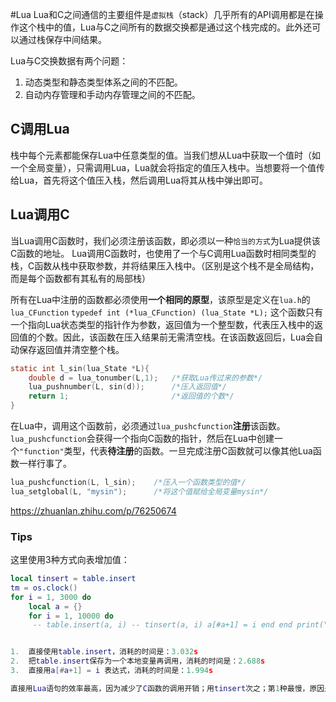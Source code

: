 #Lua 
Lua和C之间通信的主要组件是`虚拟栈`（stack）几乎所有的API调用都是在操作这个栈中的值，Lua与C之间所有的数据交换都是通过这个栈完成的。此外还可以通过栈保存中间结果。

Lua与C交换数据有两个问题：
1. 动态类型和静态类型体系之间的不匹配。
2. 自动内存管理和手动内存管理之间的不匹配。

## C调用Lua
栈中每个元素都能保存Lua中任意类型的值。当我们想从Lua中获取一个值时（如一个全局变量），只需调用Lua，Lua就会将指定的值压入栈中。当想要将一个值传给Lua，首先将这个值压入栈，然后调用Lua将其从栈中弹出即可。

## Lua调用C
当Lua调用C函数时，我们必须注册该函数，即必须以一种`恰当的方式`为Lua提供该C函数的地址。
Lua调用C函数时，也使用了一个与C调用Lua函数时相同类型的栈，C函数从栈中获取参数，并将结果压入栈中。（区别是这个栈不是全局结构，而是每个函数都有其私有的局部栈）

所有在Lua中注册的函数都必须使用**一个相同的原型**，该原型是定义在``lua.h``的``lua_CFunction`` 
``typedef int (*lua_CFunction) (lua_State *L);``
这个函数只有一个指向Lua状态类型的指针作为参数，返回值为一个整型数，代表压入栈中的返回值的个数。因此，该函数在压入结果前无需清空栈。在该函数返回后，Lua会自动保存返回值并清空整个栈。
```c
static int l_sin(lua_State *L){
	double d = lua_tonumber(L,1);   /*获取Lua传过来的参数*/
	lua_pushnumber(L, sin(d));      /*压入返回值*/
	return 1;                       /*返回值的个数*/	
}
```
在Lua中，调用这个函数前，必须通过``lua_pushcfunction``**注册**该函数。``lua_pushcfunction``会获得一个指向C函数的指针，然后在Lua中创建一个`"function"`类型，代表**待注册**的函数。一旦完成注册C函数就可以像其他Lua函数一样行事了。
```c
lua_pushcfunction(L, l_sin);    /*压入一个函数类型的值*/
lua_setglobal(L, "mysin");      /*将这个值赋给全局变量mysin*/
```

https://zhuanlan.zhihu.com/p/76250674


### Tips
这里使用3种方式向表增加值：
```lua
local tinsert = table.insert
tm = os.clock()
for i = 1, 3000 do
	local a = {} 
	for i = 1, 10000 do
	 -- table.insert(a, i) -- tinsert(a, i) a[#a+1] = i end end print(">>>>>>", os.clock() - tm)```


1.  直接使用table.insert，消耗的时间是：3.032s
2.  把table.insert保存为一个本地变量再调用，消耗的时间是：2.688s
3.  直接用a[#a+1] = i 表达式，消耗的时间是：1.994s

直接用Lua语句的效率最高，因为减少了C函数的调用开销；用tinsert次之；第1种最慢，原因是table.insert是先从_ENV取出table，再从table取出insert。